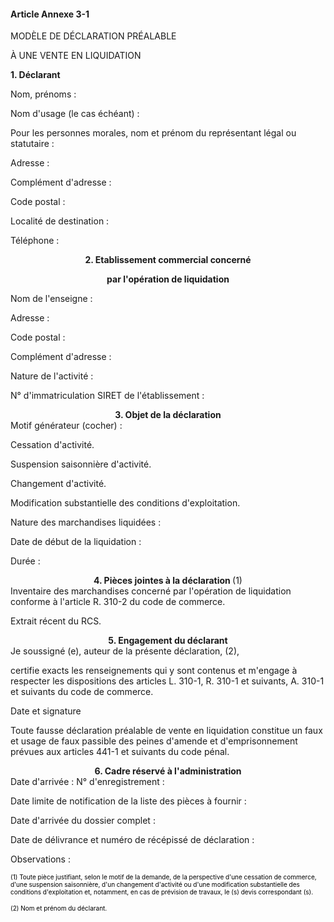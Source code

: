 #### Article Annexe 3-1

MODÈLE DE DÉCLARATION PRÉALABLE

À UNE VENTE EN LIQUIDATION

<b>1. Déclarant</b>

Nom, prénoms :

Nom d'usage (le cas échéant) :

Pour les personnes morales, nom et prénom du représentant légal ou statutaire :

Adresse :

Complément d'adresse :

Code postal :

Localité de destination :

Téléphone :

<center><b>2. Etablissement commercial concerné

par l'opération de liquidation </b></center>Nom de l'enseigne :

Adresse :

Code postal :

Complément d'adresse :

Nature de l'activité :

N° d'immatriculation SIRET de l'établissement :

<center><b>3. Objet de la déclaration </b></center>Motif générateur (cocher) :

Cessation d'activité.

Suspension saisonnière d'activité.

Changement d'activité.

Modification substantielle des conditions d'exploitation.

Nature des marchandises liquidées :

Date de début de la liquidation :

Durée :

<center><b>4. Pièces jointes à la déclaration </b>(1) </center>Inventaire des marchandises concerné par l'opération de liquidation conforme à l'article R. 310-2 du code de commerce.

Extrait récent du RCS.

<center><b>5. Engagement du déclarant </b></center>Je soussigné (e), auteur de la présente déclaration, (2),

certifie exacts les renseignements qui y sont contenus et m'engage à respecter les dispositions des articles L. 310-1, R. 310-1 et suivants, A. 310-1 et suivants du code de commerce.

Date et signature

Toute fausse déclaration préalable de vente en liquidation constitue un faux et usage de faux passible des peines d'amende et d'emprisonnement prévues aux articles 441-1 et suivants du code pénal.

<center><b>6. Cadre réservé à l'administration </b></center>Date d'arrivée : N° d'enregistrement :

Date limite de notification de la liste des pièces à fournir :

Date d'arrivée du dossier complet :

Date de délivrance et numéro de récépissé de déclaration :

Observations :

<font color="#808080" size="1"><font color="#000000" size="1">(1) Toute pièce justifiant, selon le motif de la demande, de la perspective d'une cessation de commerce, d'une suspension saisonnière, d'un changement d'activité ou d'une modification substantielle des conditions d'exploitation et, notamment, en cas de prévision de travaux, le (s) devis correspondant (s).</font></font>

<font color="#808080" size="1"><font color="#000000" size="1">(2) Nom et prénom du déclarant.</font></font>

